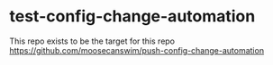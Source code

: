 # test-config-change-automation

This repo exists to be the target for this repo https://github.com/moosecanswim/push-config-change-automation
